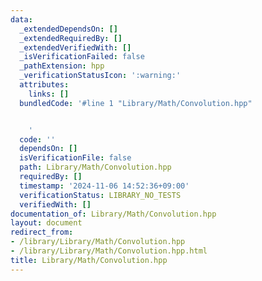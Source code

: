 ```yaml
---
data:
  _extendedDependsOn: []
  _extendedRequiredBy: []
  _extendedVerifiedWith: []
  _isVerificationFailed: false
  _pathExtension: hpp
  _verificationStatusIcon: ':warning:'
  attributes:
    links: []
  bundledCode: '#line 1 "Library/Math/Convolution.hpp"


    '
  code: ''
  dependsOn: []
  isVerificationFile: false
  path: Library/Math/Convolution.hpp
  requiredBy: []
  timestamp: '2024-11-06 14:52:36+09:00'
  verificationStatus: LIBRARY_NO_TESTS
  verifiedWith: []
documentation_of: Library/Math/Convolution.hpp
layout: document
redirect_from:
- /library/Library/Math/Convolution.hpp
- /library/Library/Math/Convolution.hpp.html
title: Library/Math/Convolution.hpp
---
```

